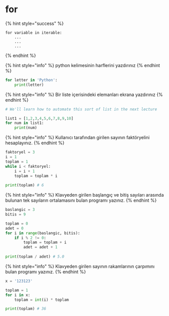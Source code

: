 # for

{% hint style="success" %}
```
for variable in iterable:
    ...
    ...
    ...
```
{% endhint %}

{% hint style="info" %}
python kelimesinin harflerini yazdırınız
{% endhint %}

```python
for letter in 'Python':
    print(letter)
```

{% hint style="info" %}
Bir liste içerisindeki elemanları ekrana yazdırınız
{% endhint %}

```python
# We'll learn how to automate this sort of list in the next lecture

list1 = [1,2,3,4,5,6,7,8,9,10]
for num in list1:
    print(num)
```

{% hint style="info" %}
Kullanıcı tarafından girilen sayının faktöryelini hesaplayınız.
{% endhint %}

```python
faktoryel = 3
i = 1
toplam = 1
while i < faktoryel:
    i = i + 1
    toplam = toplam * i
    
print(toplam) # 6
```

{% hint style="info" %}
Klavyeden girilen başlangıç ve bitiş sayıları arasında bulunan tek sayıların ortalamasını bulan programı yazınız.
{% endhint %}

```python
baslangic = 3
bitis = 9

toplam = 0
adet = 0
for i in range(baslangic, bitis):
    if i % 2 != 0:
        toplam = toplam + i
        adet = adet + 1
        
print(toplam / adet) # 5.0
```

{% hint style="info" %}
Klavyeden girilen sayının rakamlarının çarpımını bulan programı yazınız.
{% endhint %}

```python
x = '123123'

toplam = 1
for i in x:
    toplam = int(i) * toplam

print(toplam) # 36
```

